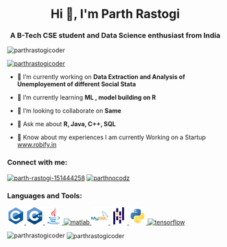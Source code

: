 <h1 align="center">Hi 👋, I'm Parth Rastogi</h1>
<h3 align="center">A B-Tech CSE student and Data Science enthusiast from India</h3>

<p align="left"> <img src="https://komarev.com/ghpvc/?username=parthrastogicoder&label=Profile%20views&color=0e75b6&style=flat" alt="parthrastogicoder" /> </p>

<p align="left"> <a href="https://github.com/ryo-ma/github-profile-trophy"><img src="https://github-profile-trophy.vercel.app/?username=parthrastogicoder" alt="parthrastogicoder" /></a> </p>

- 🔭 I’m currently working on **Data Extraction and Analysis of Unemployement of different Social Stata**

- 🌱 I’m currently learning **ML , model building on R**

- 👯 I’m looking to collaborate on **Same**

- 💬 Ask me about **R, Java, C++, SQL**

- 📄 Know about my experiences I am currently Working on a Startup www.robify.in

<h3 align="left">Connect with me:</h3>
<p align="left">
<a href="https://linkedin.com/in/parth-rastogi-151444258" target="blank"><img align="center" src="https://raw.githubusercontent.com/rahuldkjain/github-profile-readme-generator/master/src/images/icons/Social/linked-in-alt.svg" alt="parth-rastogi-151444258" height="30" width="40" /></a>
<a href="https://www.leetcode.com/parthnocodz" target="blank"><img align="center" src="https://raw.githubusercontent.com/rahuldkjain/github-profile-readme-generator/master/src/images/icons/Social/leet-code.svg" alt="parthnocodz" height="30" width="40" /></a>
</p>

<h3 align="left">Languages and Tools:</h3>
<p align="left"> <a href="https://www.cprogramming.com/" target="_blank" rel="noreferrer"> <img src="https://raw.githubusercontent.com/devicons/devicon/master/icons/c/c-original.svg" alt="c" width="40" height="40"/> </a> <a href="https://www.w3schools.com/cpp/" target="_blank" rel="noreferrer"> <img src="https://raw.githubusercontent.com/devicons/devicon/master/icons/cplusplus/cplusplus-original.svg" alt="cplusplus" width="40" height="40"/> </a> <a href="https://www.java.com" target="_blank" rel="noreferrer"> <img src="https://raw.githubusercontent.com/devicons/devicon/master/icons/java/java-original.svg" alt="java" width="40" height="40"/> </a> <a href="https://www.mathworks.com/" target="_blank" rel="noreferrer"> <img src="https://upload.wikimedia.org/wikipedia/commons/2/21/Matlab_Logo.png" alt="matlab" width="40" height="40"/> </a> <a href="https://www.mysql.com/" target="_blank" rel="noreferrer"> <img src="https://raw.githubusercontent.com/devicons/devicon/master/icons/mysql/mysql-original-wordmark.svg" alt="mysql" width="40" height="40"/> </a> <a href="https://pandas.pydata.org/" target="_blank" rel="noreferrer"> <img src="https://raw.githubusercontent.com/devicons/devicon/2ae2a900d2f041da66e950e4d48052658d850630/icons/pandas/pandas-original.svg" alt="pandas" width="40" height="40"/> </a> <a href="https://www.python.org" target="_blank" rel="noreferrer"> <img src="https://raw.githubusercontent.com/devicons/devicon/master/icons/python/python-original.svg" alt="python" width="40" height="40"/> </a> <a href="https://www.tensorflow.org" target="_blank" rel="noreferrer"> <img src="https://www.vectorlogo.zone/logos/tensorflow/tensorflow-icon.svg" alt="tensorflow" width="40" height="40"/> </a> </p>

<p><img align="left" src="https://github-readme-stats.vercel.app/api/top-langs?username=parthrastogicoder&show_icons=true&locale=en&layout=compact" alt="parthrastogicoder" /></p>

<p>&nbsp;<img align="center" src="https://github-readme-stats.vercel.app/api?username=parthrastogicoder&show_icons=true&locale=en" alt="parthrastogicoder" /></p>
